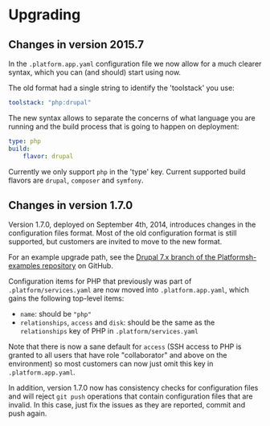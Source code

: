 # Upgrading

## Changes in version 2015.7
In the `.platform.app.yaml` configuration file we now allow for a much clearer syntax, which you can (and should) start using now.

The old format had a single string to identify the 'toolstack' you use:
```yaml
toolstack: "php:drupal"
```

The new syntax allows to separate the concerns of what language you are running
and the build process that is going to happen on deployment:
```yaml
type: php
build:
    flavor: drupal
```
Currently we only support `php` in the 'type' key. Current supported build
flavors are `drupal`, `composer` and `symfony`.

## Changes in version 1.7.0

Version 1.7.0, deployed on September 4th, 2014, introduces changes in
the configuration files format. Most of the old configuration format is
still supported, but customers are invited to move to the new format.

For an example upgrade path, see the [Drupal 7.x branch of the
Platformsh-examples
repository](https://github.com/platformsh/platformsh-examples/blob/drupal/7.x/.platform.app.yaml)
on GitHub.

Configuration items for PHP that previously was part of
`.platform/services.yaml` are now moved into `.platform.app.yaml`, which
gains the following top-level items:

-   `name`: should be `"php"`
-   `relationships`, `access` and `disk`: should be the same as the
    `relationships` key of PHP in `.platform/services.yaml`

Note that there is now a sane default for `access` (SSH access to PHP is
granted to all users that have role "collaborator" and above on the
environment) so most customers can now just omit this key in
`.platform.app.yaml`.

In addition, version 1.7.0 now has consistency checks for configuration
files and will reject `git push` operations that contain configuration
files that are invalid. In this case, just fix the issues as they are
reported, commit and push again.

